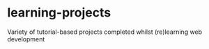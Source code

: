 # learning-projects
 Variety of tutorial-based projects completed whilst (re)learning web development
